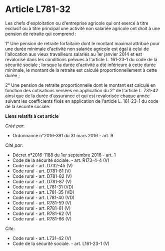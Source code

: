 # Article L781-32

Les chefs d'exploitation ou d'entreprise agricole qui ont exercé à titre exclusif ou à titre principal une activité non
salariée agricole ont droit à une pension de retraite qui comprend : 

1° Une pension de retraite forfaitaire dont le montant maximal attribué pour une durée minimale d'activité non salariée
agricole est égal à celui de l'allocation aux vieux travailleurs salariés au 1er janvier 2014 et est revalorisé dans les
conditions prévues à l'article L. 161-23-1 du code de la sécurité sociale ; lorsque la durée d'activité a été inférieure à
cette durée minimale, le montant de la retraite est calculé proportionnellement à cette durée ; 

2° Une pension de retraite proportionnelle dont le montant est calculé en fonction des cotisations versées en application du
2° de l'article L. 731-42 ainsi que de la durée d'assurance et qui est revalorisée chaque année suivant les coefficients
fixés en application de l'article L. 161-23-1 du code de la sécurité sociale.

**Liens relatifs à cet article**

_Créé par_:

  - Ordonnance n°2016-391 du 31 mars 2016 - art. 9

_Cité par_:

  - Décret n°2016-1188 du 1er septembre 2016 - art. 1
  - Code de la sécurité sociale. - art. R173-4-4 (V)
  - Code rural - art. D732-45 (V)
  - Code rural - art. D781-81 (V)
  - Code rural - art. D781-82 (V)
  - Code rural - art. D781-87 (V)
  - Code rural - art. L781-31 (VD)
  - Code rural - art. L781-35 (VD)
  - Code rural - art. L781-40 (VD)
  - Code rural - art. R781-59 (V)
  - Code rural - art. R781-61 (V)
  - Code rural - art. R781-62 (V)
  - Code rural - art. R781-66 (V)

_Cite_:

  - Code rural - art. L731-42 (V)
  - Code de la sécurité sociale. - art. L161-23-1 (V)
